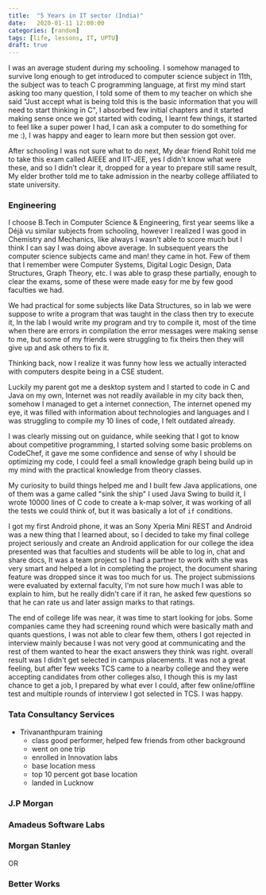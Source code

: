 ```yaml
---
title:  "5 Years in IT sector (India)"
date:   2020-01-11 12:00:00
categories: [random]
tags: [life, lessons, IT, UPTU]
draft: true
---
```



I was an average student during my schooling. I somehow managed to survive long enough to get introduced to computer science subject in 11th, the subject was to teach C programming language, at first my mind start asking too many question, I told some of them to my teacher on which she said "Just accept what is being told this is the basic information that you will need to start thinking in C", I absorbed few initial chapters and it started making sense once we got started with coding, I learnt few things, it started to feel like a super power I had, I can ask a computer to do something for me :), I was happy and eager to learn more but then session got over.

After schooling I was not sure what to do next, My dear friend Rohit told me to take this exam called AIEEE and IIT-JEE, yes I didn't know what were these, and so I didn't clear it, dropped for a year to prepare still same result, My elder brother told me to take admission in the nearby college affiliated to state university.

### Engineering
I choose B.Tech in Computer Science & Engineering, first year seems like a Déjà vu similar subjects from schooling, however I realized I was good in Chemistry and Mechanics, like always I wasn't able to score much but I think I can say I was doing above average. 
In subsequent years the computer science subjects came and man! they came in hot. Few of them that I remember were Computer Systems, Digital Logic Design, Data Structures, Graph Theory, etc. I was able to grasp these partially, enough to clear the exams, some of these were made easy for me by few good faculties we had.

We had practical for some subjects like Data Structures, so in lab we were suppose to write a program that was taught in the class then try to execute it, In the lab I would write my program and try to compile it, most of the time when there are errors in compilation the error messages were making sense to me, but some of my friends were struggling to fix theirs then they will give up and ask others to fix it.

Thinking back, now I realize it was funny how less we actually interacted with computers despite being in a CSE student.

Luckily my parent got me a desktop system and I started to code in C and Java on my own, Internet was not readily available in my city back then, somehow I managed to get a internet connection, The internet opened my eye, it was filled with information about technologies and languages and I was struggling to compile my 10 lines of code, I felt outdated already.

I was clearly missing out on guidance, while seeking that I got to know about competitive programming, I started solving some basic problems on CodeChef, it gave me some confidence and sense of why I should be optimizing my code, I could feel a small knowledge graph being build up in my mind with the practical knowledge from theory classes.

My curiosity to build things helped me and I built few Java applications, one of them was a game called "sink the ship" I used Java Swing to build it, I wrote 10000 lines of C code to create a k-map solver, it was working of all the tests we could think of, but it was basically a lot of `if` conditions.

I got my first Android phone, it was an Sony Xperia Mini
REST and Android was a new thing that I learned about, so I decided to take my final college project seriously and create an Android application for our college the idea presented was that faculties and students will be able to log in, chat and share docs, It was a team project so I had a partner to work with she was very smart and helped a lot in completing the project, the document sharing feature was dropped since it was too much for us.
The project submissions were evaluated by external faculty, I'm not sure how much I was able to explain to him, but he really didn't care if it ran, he asked few questions so that he can rate us and later assign marks to that ratings.

The end of college life was near, it was time to start looking for jobs.
Some companies came they had screening round which were basically math and quants questions, I was not able to clear few them, others I got rejected in interview mainly because I was not very good at communicating and the rest of them wanted to hear the exact answers they think was right. overall result was I didn't get selected in campus placements.
It was not a great feeling, but after few weeks TCS came to a nearby college and they were accepting candidates from other colleges also, I though this is my last chance to get a job, I prepared by what ever I could, after few online/offline test and multiple rounds of interview I got selected in TCS. I was happy.

### Tata Consultancy Services
- Trivananthpuram training
    - class good performer, helped few friends from other background
    - went on one trip
    - enrolled in Innovation labs
    - base location mess
    - top 10 percent got base location
    - landed in Lucknow

### J.P Morgan


### Amadeus Software Labs

### Morgan Stanley

OR

### Better Works